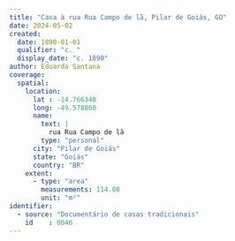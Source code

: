 ```yaml
---
title: "Casa à rua Rua Campo de lã, Pilar de Goiás, GO"
date: 2024-05-02
created:
  date: 1890-01-01
  qualifier: "c. "
  display_date: "c. 1890"
author: Eduarda Santana
coverage:
  spatial:
    location:
      lat : -14.766340
      long: -49.578860
      name:
        text: |
          rua Rua Campo de lã
        type: "personal"
      city: "Pilar de Goiás"
      state: "Goiás"
      country: "BR"
    extent:
      - type: "area"
        measurements: 114.08
        unit: "m²"
identifier:
  - source: "Documentário de casas tradicionais"
    id    : 0046
---
```

